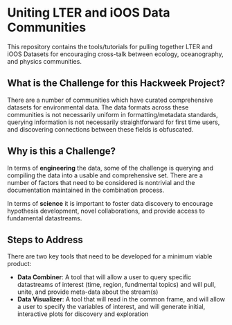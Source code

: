 # Uniting LTER and iOOS Data Communities


This repository contains the tools/tutorials for pulling together LTER and iOOS Datasets for encouraging cross-talk between ecology, oceanography, and physics communities.

## What is the Challenge for this Hackweek Project?
There are a number of communities which have curated comprehensive datasets for environmental data. The data formats across these communities is not necessarily uniform in formatting/metadata standards, querying information is not necessarily straightforward for first time users, and discovering connections between these fields is obfuscated.

## Why is this a Challenge?
In terms of **engineering** the data, some of the challenge is querying and compiling the data into a usable and comprehensive set. There are a number of factors that need to be considered is nontrivial and the documentation maintained in the combination process.

In terms of **science** it is important to foster data discovery to encourage hypothesis development,  novel collaborations, and provide access to fundamental datastreams.

## Steps to Address
There are two key tools that need to be developed for a minimum viable product:
* __Data Combiner__: A tool that will allow a user to query specific datastreams of interest (time, region, fundmental topics) and will pull, unite, and provide meta-data about the stream(s)
* __Data Visualizer__: A tool that will read in the common frame, and will allow a user to specify the variables of interest, and will generate initial, interactive plots for discovery and exploration




